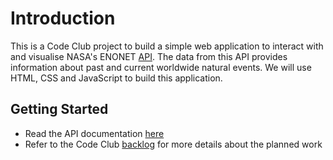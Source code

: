 # Introduction

This is a Code Club project to build a simple web application to interact with and visualise NASA's ENONET [API](https://eonet.sci.gsfc.nasa.gov/).
The data from this API provides information about past and current worldwide natural events. We will use HTML, CSS and JavaScript to build this application.

## Getting Started

- Read the API documentation [here](https://eonet.sci.gsfc.nasa.gov/docs/v3)
- Refer to the Code Club [backlog](https://dev.azure.com/allenovery/Code%20Club/_backlogs/backlog/Code%20Club%20Team/Epics/) for more details about the planned work
